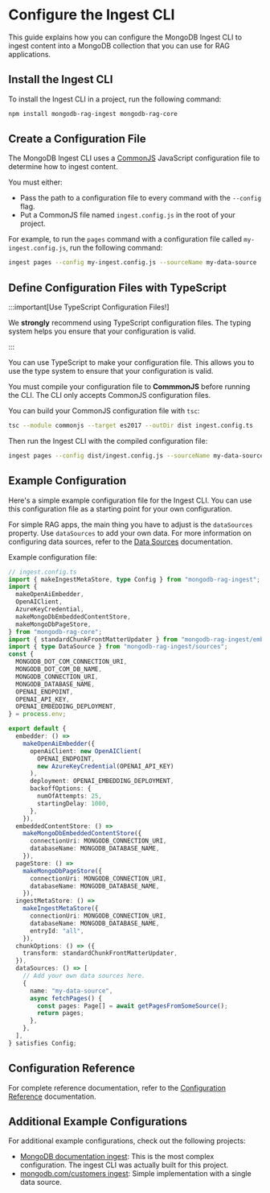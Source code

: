 # Configure the Ingest CLI

This guide explains how you can configure the MongoDB Ingest CLI to ingest
content into a MongoDB collection that you can use for RAG applications.

## Install the Ingest CLI

To install the Ingest CLI in a project, run the following command:

```bash
npm install mongodb-rag-ingest mongodb-rag-core
```

## Create a Configuration File

The MongoDB Ingest CLI uses a [CommonJS](https://en.wikipedia.org/wiki/CommonJS)
JavaScript configuration file to determine how to ingest content.

You must either:

- Pass the path to a configuration file to every command with the `--config` flag.
- Put a CommonJS file named `ingest.config.js` in the root of your project.

For example, to run the `pages` command with a configuration file called `my-ingest.config.js`, run the following command:

```bash
ingest pages --config my-ingest.config.js --sourceName my-data-source
```

## Define Configuration Files with TypeScript

:::important[Use TypeScript Configuration Files!]

We **strongly** recommend using TypeScript configuration files.
The typing system helps you ensure that your configuration is valid.

:::

You can use TypeScript to make your configuration file. This allows you to use
the type system to ensure that your configuration is valid.

You must compile your configuration file to **CommmonJS** before running the CLI.
The CLI only accepts CommonJS configuration files.

You can build your CommonJS configuration file with `tsc`:

```bash
tsc --module commonjs --target es2017 --outDir dist ingest.config.ts
```

Then run the Ingest CLI with the compiled configuration file:

```bash
ingest pages --config dist/ingest.config.js --sourceName my-data-source
```

## Example Configuration

Here's a simple example configuration file for the Ingest CLI.
You can use this configuration file as a starting point for your own configuration.

For simple RAG apps, the main thing you have to adjust is the `dataSources` property.
Use `dataSources` to add your own data.
For more information on configuring data sources, refer to the [Data Sources](./data-sources.md)
documentation.

Example configuration file:

```ts
// ingest.config.ts
import { makeIngestMetaStore, type Config } from "mongodb-rag-ingest";
import {
  makeOpenAiEmbedder,
  OpenAIClient,
  AzureKeyCredential,
  makeMongoDbEmbeddedContentStore,
  makeMongoDbPageStore,
} from "mongodb-rag-core";
import { standardChunkFrontMatterUpdater } from "mongodb-rag-ingest/embed";
import { type DataSource } from "mongodb-rag-ingest/sources";
const {
  MONGODB_DOT_COM_CONNECTION_URI,
  MONGODB_DOT_COM_DB_NAME,
  MONGODB_CONNECTION_URI,
  MONGODB_DATABASE_NAME,
  OPENAI_ENDPOINT,
  OPENAI_API_KEY,
  OPENAI_EMBEDDING_DEPLOYMENT,
} = process.env;

export default {
  embedder: () =>
    makeOpenAiEmbedder({
      openAiClient: new OpenAIClient(
        OPENAI_ENDPOINT,
        new AzureKeyCredential(OPENAI_API_KEY)
      ),
      deployment: OPENAI_EMBEDDING_DEPLOYMENT,
      backoffOptions: {
        numOfAttempts: 25,
        startingDelay: 1000,
      },
    }),
  embeddedContentStore: () =>
    makeMongoDbEmbeddedContentStore({
      connectionUri: MONGODB_CONNECTION_URI,
      databaseName: MONGODB_DATABASE_NAME,
    }),
  pageStore: () =>
    makeMongoDbPageStore({
      connectionUri: MONGODB_CONNECTION_URI,
      databaseName: MONGODB_DATABASE_NAME,
    }),
  ingestMetaStore: () =>
    makeIngestMetaStore({
      connectionUri: MONGODB_CONNECTION_URI,
      databaseName: MONGODB_DATABASE_NAME,
      entryId: "all",
    }),
  chunkOptions: () => ({
    transform: standardChunkFrontMatterUpdater,
  }),
  dataSources: () => [
    // Add your own data sources here.
    {
      name: "my-data-source",
      async fetchPages() {
        const pages: Page[] = await getPagesFromSomeSource();
        return pages;
      },
    },
  ],
} satisfies Config;
```

## Configuration Reference

For complete reference documentation, refer to the [Configuration Reference](./configuration-reference.md) documentation.

## Additional Example Configurations

For additional example configurations, check out the following projects:

- [MongoDB documentation ingest](https://github.com/mongodb/chatbot/blob/main/ingest-mongodb-public/src/config.ts): This is the most complex configuration. The ingest CLI was actually built for this project.
- [mongodb.com/customers ingest](https://github.com/mongodben/ingest-customers/blob/main/src/config.ts):
  Simple implementation with a single data source.
